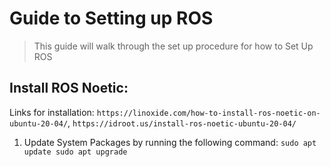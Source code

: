 # Guide to Setting up ROS
> This guide will walk through the set up procedure for how to Set Up ROS


## Install ROS Noetic:
Links for installation: `https://linoxide.com/how-to-install-ros-noetic-on-ubuntu-20-04/`, `https://idroot.us/install-ros-noetic-ubuntu-20-04/`

1. Update System Packages by running the following command:
`sudo apt update
sudo apt upgrade`
